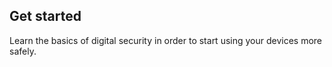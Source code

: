 
## Get started

Learn the basics of digital security in order to start using your devices more safely.
